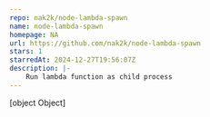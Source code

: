 ```yaml
---
repo: nak2k/node-lambda-spawn
name: node-lambda-spawn
homepage: NA
url: https://github.com/nak2k/node-lambda-spawn
stars: 1
starredAt: 2024-12-27T19:56:07Z
description: |-
    Run lambda function as child process
---
```


[object Object]
